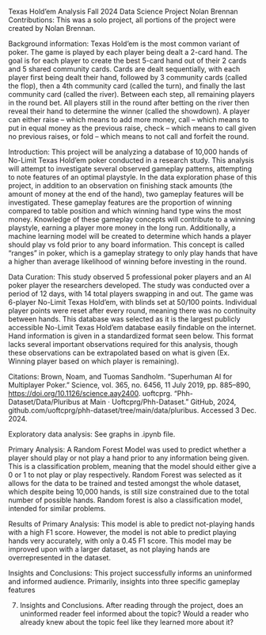 Texas Hold’em Analysis
Fall 2024 Data Science Project
Nolan Brennan
Contributions:
This was a solo project, all portions of the project were created by Nolan Brennan.

Background information:
	Texas Hold’em is the most common variant of poker. The game is played by each player being dealt a 2-card hand. The goal is for each player to create the best 5-card hand out of their 2 cards and 5 shared community cards. Cards are dealt sequentially, with each player first being dealt their hand, followed by 3 community cards (called the flop), then a 4th community card (called the turn), and finally the last community card (called the river). Between each step, all remaining players in the round bet. All players still in the round after betting on the river then reveal their hand to determine the winner (called the showdown). A player can either raise – which means to add more money, call – which means to put in equal money as the previous raise, check – which means to call given no previous raises, or fold – which means to not call and forfeit the round.

Introduction:
	This project will be analyzing a database of 10,000 hands of No-Limit Texas Hold’em poker conducted in a research study. This analysis will attempt to investigate several observed gameplay patterns, attempting to note features of an optimal playstyle. In the data exploration phase of this project, in addition to an observation on finishing stack amounts (the amount of money at the end of the hand), two gameplay features will be investigated. These gameplay features are the proportion of winning compared to table position and which winning hand type wins the most money.  Knowledge of these gameplay concepts will contribute to a winning playstyle, earning a player more money in the long run. Additionally, a machine learning model will be created to determine which hands a player should play vs fold prior to any board information. This concept is called “ranges” in poker, which is a gameplay strategy to only play hands that have a higher than average likelihood of winning before investing in the round.

Data Curation:
This study observed 5 professional poker players and an AI poker player the researchers developed. The study was conducted over a period of 12 days, with 14 total players swapping in and out. The game was 6-player No-Limit Texas Hold’em, with blinds set at 50/100 points. Individual player points were reset after every round, meaning there was no continuity between hands. This database was selected as it is the largest publicly accessible No-Limit Texas Hold’em database easily findable on the internet. Hand information is given in a standardized format seen below. This format lacks several important observations required for this analysis, though these observations can be extrapolated based on what is given (Ex. Winning player based on which player is remaining). 

Citations:
	Brown, Noam, and Tuomas Sandholm. “Superhuman AI for Multiplayer Poker.” Science, vol. 365, no. 6456, 11 July 2019, pp. 885–890, https://doi.org/10.1126/science.aay2400.
	uoftcprg. “Phh-Dataset/Data/Pluribus at Main · Uoftcprg/Phh-Dataset.” GitHub, 2024, github.com/uoftcprg/phh-dataset/tree/main/data/pluribus. Accessed 3 Dec. 2024.



Exploratory data analysis:
  See graphs in .ipynb file.



Primary Analysis:
	A Random Forest Model was used to predict whether a player should play or not play a hand prior to any information being given. This is a classification problem, meaning that the model should either give a 0 or 1 to not play or play respectively. Random Forest was selected as it allows for the data to be trained and tested amongst the whole dataset, which despite being 10,000 hands, is still size constrained due to the total number of possible hands. Random forest is also a classification model, intended for similar problems.
	
Results of Primary Analysis:
	This model is able to predict not-playing hands with a high F1 score. However, the model is not able to predict playing hands very accurately, with only a 0.45 F1 score. This model may be improved upon with a larger dataset, as not playing hands are overrepresented in the dataset.

Insights and Conclusions:
	This project successfully informs an uninformed and informed audience. Primarily, insights into three specific gameplay features 

7. Insights and Conclusions. After reading through the project, does an uninformed
reader feel informed about the topic? Would a reader who already knew about the
topic feel like they learned more about it?


